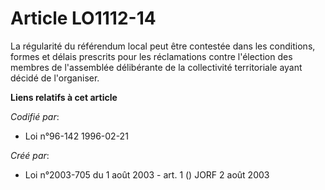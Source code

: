 # Article LO1112-14

La régularité du référendum local peut être contestée dans les conditions, formes et délais prescrits pour les réclamations
contre l'élection des membres de l'assemblée délibérante de la collectivité territoriale ayant décidé de l'organiser.

**Liens relatifs à cet article**

_Codifié par_:

  - Loi n°96-142 1996-02-21

_Créé par_:

  - Loi n°2003-705 du 1 août 2003 - art. 1 () JORF 2 août 2003
